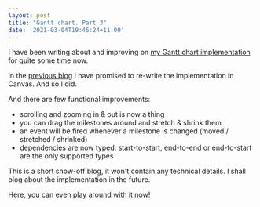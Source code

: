 ```yaml
---
layout: post
title: "Gantt chart. Part 3"
date: '2021-03-04T19:46:24+11:00'
---
```


I have been writing about and improving on <a href="https://github.com/shybovycha/gantt-chart/">my Gantt chart implementation</a> for quite some time now.

In the <a href="{% post_url 2020-08-02-gantt-chart-part2 %}">previous blog</a> I have promised to re-write the implementation in Canvas. And so I did.

And there are few functional improvements:

* scrolling and zooming in & out is now a thing
* you can drag the milestones around and stretch & shrink them
* an event will be fired whenever a milestone is changed (moved / stretched / shrinked)
* dependencies are now typed: start-to-start, end-to-end or end-to-start are the only supported types

This is a short show-off blog, it won't contain any technical details.
I shall blog about the implementation in the future.

Here, you can even play around with it now!

<img data-src="/images/gantt_chart_part3/screenshot.webp" id="gantt-chart-screenshot">

<div class="chart-container" style="display:none;">
  <div class="controls">
    <button id="zoom-out">-</button>
    <button id="zoom-in">+</button>
  </div>

  <div id="gantt-chart"></div>
</div>

<script>
window.addEventListener('DOMContentLoaded', () => {
  const chartScreenshot = document.querySelector('#gantt-chart-screenshot');
  const chartContainer = document.querySelector('.chart-container');

  const bundle = document.createElement('script');

  bundle.onload = () => {
    chartContainer.style.display = 'block';
    chartScreenshot.parentElement.removeChild(chartScreenshot);
  };

  bundle.src = '/js/gantt-chart.bundle.js';

  document.body.appendChild(bundle);
});
</script>
